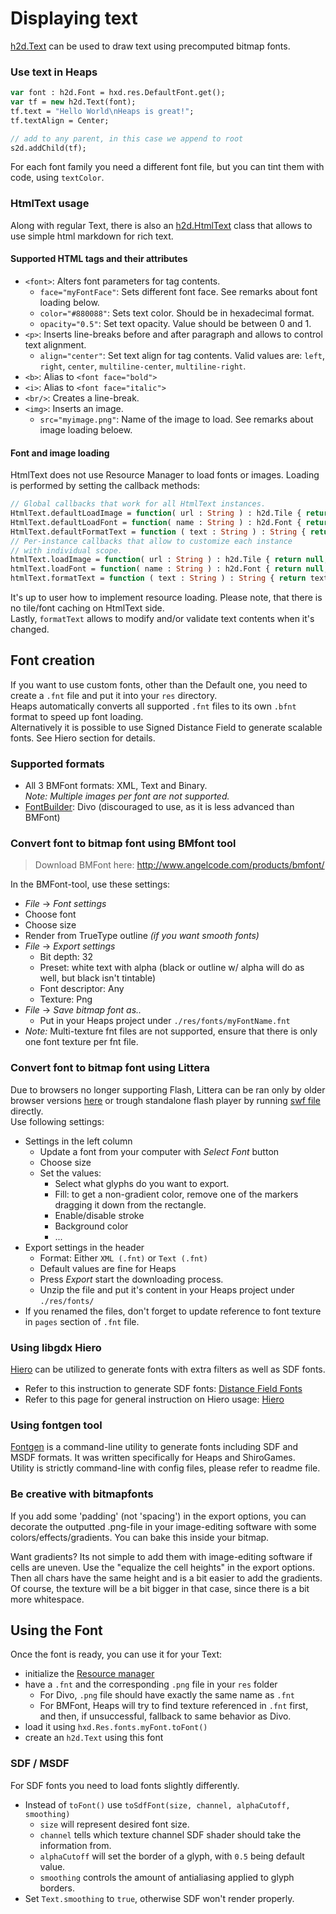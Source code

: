 # Displaying text

[h2d.Text](https://heaps.io/api/h2d/Text.html) can be used to draw text using precomputed bitmap fonts.

### Use text in Heaps

```haxe
var font : h2d.Font = hxd.res.DefaultFont.get();
var tf = new h2d.Text(font);
tf.text = "Hello World\nHeaps is great!";
tf.textAlign = Center;

// add to any parent, in this case we append to root
s2d.addChild(tf);
``` 

For each font family you need a different font file, but you can tint them with code, using `textColor`. 

### HtmlText usage
Along with regular Text, there is also an [h2d.HtmlText](https://heaps.io/api/h2d/HtmlText.html) class that allows to use simple html markdown for rich text.

#### Supported HTML tags and their attributes

* `<font>`: Alters font parameters for tag contents.
  * `face="myFontFace"`: Sets different font face. See remarks about font loading below.
  * `color="#880088"`: Sets text color. Should be in hexadecimal format.
  * `opacity="0.5"`: Set text opacity. Value should be between 0 and 1.
* `<p>`: Inserts line-breaks before and after paragraph and allows to control text alignment.
  * `align="center"`: Set text align for tag contents. Valid values are: `left`, `right`, `center`, `multiline-center`, `multiline-right`.
* `<b>`: Alias to `<font face="bold">`
* `<i>`: Alias to `<font face="italic">`
* `<br/>`: Creates a line-break.
* `<img>`: Inserts an image.
  * `src="myimage.png"`: Name of the image to load. See remarks about image loading beloew.

#### Font and image loading
HtmlText does not use Resource Manager to load fonts or images. Loading is performed by setting the callback methods:
```haxe
// Global callbacks that work for all HtmlText instances.
HtmlText.defaultLoadImage = function( url : String ) : h2d.Tile { return null; }
HtmlText.defaultLoadFont = function( name : String ) : h2d.Font { return null; }
HtmlText.defaultFormatText = function ( text : String ) : String { return text; }
// Per-instance callbacks that allow to customize each instance
// with individual scope.
htmlText.loadImage = function( url : String ) : h2d.Tile { return null; }
htmlText.loadFont = function( name : String ) : h2d.Font { return null; }
htmlText.formatText = function ( text : String ) : String { return text; }
```
It's up to user how to implement resource loading. Please note, that there is no tile/font caching on HtmlText side.  
Lastly, `formatText` allows to modify and/or validate text contents when it's changed.

## Font creation

If you want to use custom fonts, other than the Default one, you need to create a `.fnt` file and put it into your `res` directory.  
Heaps automatically converts all supported `.fnt` files to its own `.bfnt` format to speed up font loading.  
Alternatively it is possible to use Signed Distance Field to generate scalable fonts. See Hiero section for details.

### Supported formats

* All 3 BMFont formats: XML, Text and Binary.  
  _Note: Multiple images per font are not supported._
* [FontBuilder](https://github.com/andryblack/fontbuilder): Divo (discouraged to use, as it is less advanced than BMFont)

### Convert font to bitmap font using BMfont tool
  
> Download BMFont here: <http://www.angelcode.com/products/bmfont/>

In the BMFont-tool, use these settings:

* _File_ → _Font settings_
 * Choose font
 * Choose size 
 * Render from TrueType outline _(if you want smooth fonts)_
* _File_ → _Export settings_
  * Bit depth: 32
  * Preset: white text with alpha (black or outline w/ alpha will do as well, but black isn't tintable)
  * Font descriptor: Any
  * Texture: Png
* _File_ → _Save bitmap font as.._ 
  * Put in your Heaps project under `./res/fonts/myFontName.fnt` 
* _Note:_ Multi-texture fnt files are not supported, ensure that there is only one font texture per fnt file.

### Convert font to bitmap font using Littera

Due to browsers no longer supporting Flash, Littera can be ran only by older browser versions [here](http://www.kvazars.com/littera/) 
or trough standalone flash player by running [swf file](http://www.kvazars.com/littera/littera.swf) directly.  
Use following settings:

* Settings in the left column
  * Update a font from your computer with _Select Font_ button
  * Choose size 
  * Set the values:
    * Select what glyphs do you want to export.
    * Fill: to get a non-gradient color, remove one of the markers dragging it down from the rectangle.
    * Enable/disable stroke
    * Background color
    * ...
* Export settings in the header
  * Format: Either `XML (.fnt)` or `Text (.fnt)`
  * Default values are fine for Heaps
  * Press _Export_ start the downloading process.
  * Unzip the file and put it's content in your Heaps project under `./res/fonts/` 
* If you renamed the files, don't forget to update reference to font texture in `pages` section of `.fnt` file.

### Using libgdx Hiero

[Hiero](https://libgdx.badlogicgames.com/tools.html) can be utilized to generate fonts with extra filters as well as SDF fonts. 

* Refer to this instruction to generate SDF fonts: [Distance Field Fonts](https://github.com/libgdx/libgdx/wiki/Distance-field-fonts)
* Refer to this page for general instruction on Hiero usage: [Hiero](https://github.com/libgdx/libgdx/wiki/Hiero)

### Using fontgen tool

[Fontgen](https://github.com/Yanrishatum/fontgen/) is a command-line utility to generate fonts including SDF and MSDF formats. It was written specifically for Heaps and ShiroGames.  
Utility is strictly command-line with config files, please refer to readme file.

### Be creative with bitmapfonts

If you add some 'padding' (not 'spacing') in the export options, you can decorate the outputted .png-file in your image-editing software with some colors/effects/gradients. You can bake this inside your bitmap.

Want gradients? Its not simple to add them with image-editing software if cells are uneven. Use the "equalize the cell heights" in the export options. Then all chars have the same height and is a bit easier to add the gradients. Of course, the texture will be a bit bigger in that case, since there is a bit more whitespace.

## Using the Font

Once the font is ready, you can use it for your Text:
* initialize the [Resource manager](https://github.com/HeapsIO/heaps/wiki/Resource-Management)
* have a `.fnt` and the corresponding `.png` file in your `res` folder
  * For Divo, `.png` file should have exactly the same name as `.fnt`
  * For BMFont, Heaps will try to find texture referenced in `.fnt` first, and then, if unsuccessful, fallback to same behavior as Divo.
* load it using `hxd.Res.fonts.myFont.toFont()`
* create an `h2d.Text` using this font

### SDF / MSDF
For SDF fonts you need to load fonts slightly differently.

* Instead of `toFont()` use `toSdfFont(size, channel, alphaCutoff, smoothing)`
  * `size` will represent desired font size.
  * `channel` tells which texture channel SDF shader should take the information from.
  * `alphaCutoff` will set the border of a glyph, with `0.5` being default value.
  * `smoothing` controls the amount of antialiasing applied to glyph borders. 
* Set `Text.smoothing` to `true`, otherwise SDF won't render properly.
